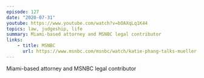 ```yaml
---
episode: 127
date: "2020-07-31"
youtube: https://www.youtube.com/watch?v=bOAXqLq1K44
topics: law, judgeship, life
summary: Miami-based attorney and MSNBC legal contributor
links:
    - title: MSNBC
      url: https://www.msnbc.com/msnbc/watch/katie-phang-talks-mueller-s-russia-probe-and-impeachment-1492290627856
---
```


Miami-based attorney and MSNBC legal contributor
